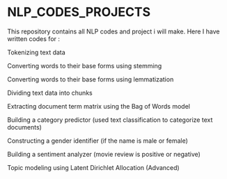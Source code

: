 # NLP_CODES_PROJECTS
This repository contains all NLP codes and project i will make.
Here I have written codes for :

Tokenizing text data


Converting words to their base forms using stemming


Converting words to their base forms using lemmatization


Dividing text data into chunks


Extracting document term matrix using the Bag of Words model


Building a category predictor (used text classification to categorize text documents)


Constructing a gender identifier (if the name is male or female)


Building a sentiment analyzer (movie review is positive or negative)


Topic modeling using Latent Dirichlet Allocation (Advanced)
